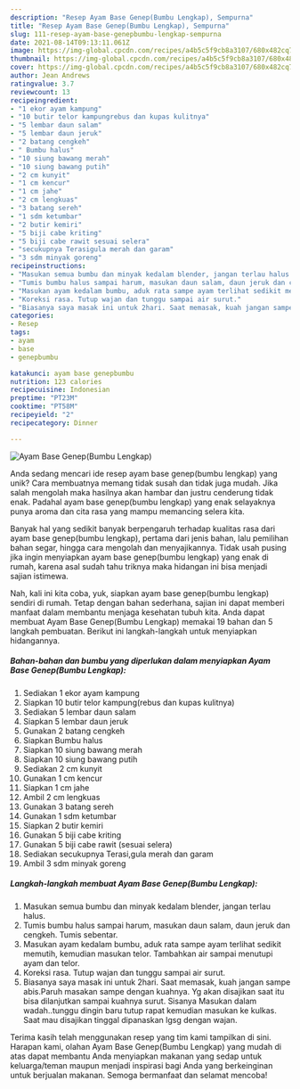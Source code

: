 ```yaml
---
description: "Resep Ayam Base Genep(Bumbu Lengkap), Sempurna"
title: "Resep Ayam Base Genep(Bumbu Lengkap), Sempurna"
slug: 111-resep-ayam-base-genepbumbu-lengkap-sempurna
date: 2021-08-14T09:13:11.061Z
image: https://img-global.cpcdn.com/recipes/a4b5c5f9cb8a3107/680x482cq70/ayam-base-genepbumbu-lengkap-foto-resep-utama.jpg
thumbnail: https://img-global.cpcdn.com/recipes/a4b5c5f9cb8a3107/680x482cq70/ayam-base-genepbumbu-lengkap-foto-resep-utama.jpg
cover: https://img-global.cpcdn.com/recipes/a4b5c5f9cb8a3107/680x482cq70/ayam-base-genepbumbu-lengkap-foto-resep-utama.jpg
author: Jean Andrews
ratingvalue: 3.7
reviewcount: 13
recipeingredient:
- "1 ekor ayam kampung"
- "10 butir telor kampungrebus dan kupas kulitnya"
- "5 lembar daun salam"
- "5 lembar daun jeruk"
- "2 batang cengkeh"
- " Bumbu halus"
- "10 siung bawang merah"
- "10 siung bawang putih"
- "2 cm kunyit"
- "1 cm kencur"
- "1 cm jahe"
- "2 cm lengkuas"
- "3 batang sereh"
- "1 sdm ketumbar"
- "2 butir kemiri"
- "5 biji cabe kriting"
- "5 biji cabe rawit sesuai selera"
- "secukupnya Terasigula merah dan garam"
- "3 sdm minyak goreng"
recipeinstructions:
- "Masukan semua bumbu dan minyak kedalam blender, jangan terlau halus."
- "Tumis bumbu halus sampai harum, masukan daun salam, daun jeruk dan cengkeh. Tumis sebentar."
- "Masukan ayam kedalam bumbu, aduk rata sampe ayam terlihat sedikit memutih, kemudian masukan telor. Tambahkan air sampai menutupi ayam dan telor."
- "Koreksi rasa. Tutup wajan dan tunggu sampai air surut."
- "Biasanya saya masak ini untuk 2hari. Saat memasak, kuah jangan sampe abis.Paruh masakan sampe dengan kuahnya. Yg akan disajikan saat itu bisa dilanjutkan sampai kuahnya surut. Sisanya Masukan dalam wadah..tunggu dingin baru tutup rapat kemudian masukan ke kulkas. Saat mau disajikan tinggal dipanaskan lgsg dengan wajan."
categories:
- Resep
tags:
- ayam
- base
- genepbumbu

katakunci: ayam base genepbumbu 
nutrition: 123 calories
recipecuisine: Indonesian
preptime: "PT23M"
cooktime: "PT58M"
recipeyield: "2"
recipecategory: Dinner

---
```



![Ayam Base Genep(Bumbu Lengkap)](https://img-global.cpcdn.com/recipes/a4b5c5f9cb8a3107/680x482cq70/ayam-base-genepbumbu-lengkap-foto-resep-utama.jpg)

Anda sedang mencari ide resep ayam base genep(bumbu lengkap) yang unik? Cara membuatnya memang tidak susah dan tidak juga mudah. Jika salah mengolah maka hasilnya akan hambar dan justru cenderung tidak enak. Padahal ayam base genep(bumbu lengkap) yang enak selayaknya punya aroma dan cita rasa yang mampu memancing selera kita.

Banyak hal yang sedikit banyak berpengaruh terhadap kualitas rasa dari ayam base genep(bumbu lengkap), pertama dari jenis bahan, lalu pemilihan bahan segar, hingga cara mengolah dan menyajikannya. Tidak usah pusing jika ingin menyiapkan ayam base genep(bumbu lengkap) yang enak di rumah, karena asal sudah tahu triknya maka hidangan ini bisa menjadi sajian istimewa.




Nah, kali ini kita coba, yuk, siapkan ayam base genep(bumbu lengkap) sendiri di rumah. Tetap dengan bahan sederhana, sajian ini dapat memberi manfaat dalam membantu menjaga kesehatan tubuh kita. Anda dapat membuat Ayam Base Genep(Bumbu Lengkap) memakai 19 bahan dan 5 langkah pembuatan. Berikut ini langkah-langkah untuk menyiapkan hidangannya.

<!--inarticleads1-->

##### Bahan-bahan dan bumbu yang diperlukan dalam menyiapkan Ayam Base Genep(Bumbu Lengkap):

1. Sediakan 1 ekor ayam kampung
1. Siapkan 10 butir telor kampung(rebus dan kupas kulitnya)
1. Sediakan 5 lembar daun salam
1. Siapkan 5 lembar daun jeruk
1. Gunakan 2 batang cengkeh
1. Siapkan  Bumbu halus
1. Siapkan 10 siung bawang merah
1. Siapkan 10 siung bawang putih
1. Sediakan 2 cm kunyit
1. Gunakan 1 cm kencur
1. Siapkan 1 cm jahe
1. Ambil 2 cm lengkuas
1. Gunakan 3 batang sereh
1. Gunakan 1 sdm ketumbar
1. Siapkan 2 butir kemiri
1. Gunakan 5 biji cabe kriting
1. Gunakan 5 biji cabe rawit (sesuai selera)
1. Sediakan secukupnya Terasi,gula merah dan garam
1. Ambil 3 sdm minyak goreng




<!--inarticleads2-->

##### Langkah-langkah membuat Ayam Base Genep(Bumbu Lengkap):

1. Masukan semua bumbu dan minyak kedalam blender, jangan terlau halus.
1. Tumis bumbu halus sampai harum, masukan daun salam, daun jeruk dan cengkeh. Tumis sebentar.
1. Masukan ayam kedalam bumbu, aduk rata sampe ayam terlihat sedikit memutih, kemudian masukan telor. Tambahkan air sampai menutupi ayam dan telor.
1. Koreksi rasa. Tutup wajan dan tunggu sampai air surut.
1. Biasanya saya masak ini untuk 2hari. Saat memasak, kuah jangan sampe abis.Paruh masakan sampe dengan kuahnya. Yg akan disajikan saat itu bisa dilanjutkan sampai kuahnya surut. Sisanya Masukan dalam wadah..tunggu dingin baru tutup rapat kemudian masukan ke kulkas. Saat mau disajikan tinggal dipanaskan lgsg dengan wajan.




Terima kasih telah menggunakan resep yang tim kami tampilkan di sini. Harapan kami, olahan Ayam Base Genep(Bumbu Lengkap) yang mudah di atas dapat membantu Anda menyiapkan makanan yang sedap untuk keluarga/teman maupun menjadi inspirasi bagi Anda yang berkeinginan untuk berjualan makanan. Semoga bermanfaat dan selamat mencoba!
